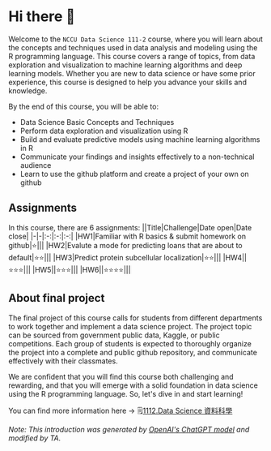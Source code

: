 # Hi there 👋
Welcome to the `NCCU Data Science 111-2` course, where you will learn about the concepts and techniques used in data analysis and modeling using the R programming language. This course covers a range of topics, from data exploration and visualization to machine learning algorithms and deep learning models. Whether you are new to data science or have some prior experience, this course is designed to help you advance your skills and knowledge.

By the end of this course, you will be able to:

- Data Science Basic Concepts and Techniques
- Perform data exploration and visualization using R
- Build and evaluate predictive models using machine learning algorithms in R
- Communicate your findings and insights effectively to a non-technical audience
- Learn to use the github platform and create a project of your own on github

## Assignments
In this course, there are 6 assignments:
||Title|Challenge|Date open|Date close|
|-|-|:-:|:-:|:-:|
|HW1|Familiar with R basics & submit homework on github|⭐|||
|HW2|Evalute a mode for predicting loans that are about to default|⭐⭐|||
|HW3|Predict protein subcellular localization|⭐⭐|||
|HW4||⭐⭐⭐|||
|HW5||⭐⭐⭐|||
|HW6||⭐⭐⭐⭐|||

## About final project
The final project of this course calls for students from different departments to work together and implement a data science project. The project topic can be sourced from government public data, Kaggle, or public competitions. Each group of students is expected to thoroughly organize the project into a complete and public github repository, and communicate effectively with their classmates.

We are confident that you will find this course both challenging and rewarding, and that you will emerge with a solid foundation in data science using the R programming language. So, let's dive in and start learning!

You can find more information here → 🗒️[1112.Data Science 資料科學](https://www.changlabtw.com/1112-datascience.html)

_Note: This introduction was generated by [OpenAI's ChatGPT model](https://chat.openai.com/chat) and modified by TA._
